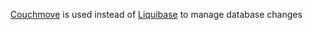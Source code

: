 



[Couchmove](https://github.com/differentway/couchmove) is used instead of [Liquibase](http://www.liquibase.org/) to manage database changes